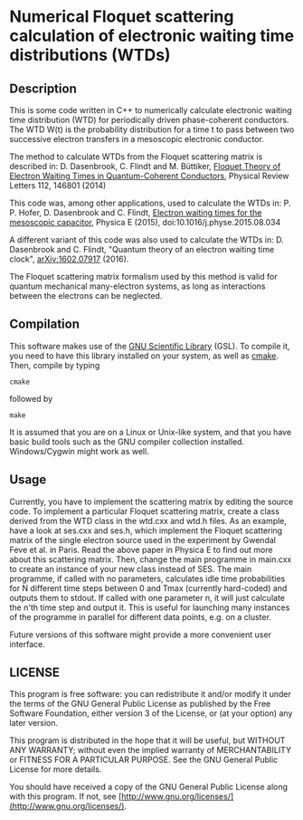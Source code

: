 # Numerical Floquet scattering calculation of electronic waiting time distributions (WTDs)

## Description
This is some code written in C++ to numerically calculate electronic waiting
time distribution (WTD) for periodically driven phase-coherent conductors. The
WTD W(t) is the probability distribution for a time t to pass between two
successive electron transfers in a mesoscopic electronic conductor.

The method to calculate WTDs from the Floquet scattering matrix is described in:
D. Dasenbrook, C. Flindt and M. Büttiker, [Floquet Theory of Electron Waiting Times in Quantum-Coherent Conductors](http://dx.doi.org/10.1103/PhysRevLett.112.146801), Physical Review Letters 112, 146801 (2014)

This code was, among other applications, used to calculate the WTDs in:
P. P. Hofer, D. Dasenbrook and C. Flindt, [Electron waiting times for the mesoscopic capacitor](http://dx.doi.org/10.1016/j.physe.2015.08.034), Physica E (2015), doi:10.1016/j.physe.2015.08.034

A different variant of this code was also used to calculate the WTDs in:
D. Dasenbrook and C. Flindt, "Quantum theory of an electron waiting time clock", [arXiv:1602.07917](arxiv.org/abs/1602.07917) (2016).

The Floquet scattering matrix formalism used by this method is valid for quantum mechanical many-electron systems, as long as interactions between the electrons can be neglected.

## Compilation
This software makes use of the [GNU Scientific Library](www.gnu.org/software/gsl) (GSL). To compile it, you need to have this library installed on your system, as well as [cmake](cmake.org). Then, compile by typing
```
cmake
```
followed by
```
make
```

It is assumed that you are on a Linux or Unix-like system, and that you have
basic build tools such as the GNU compiler collection installed. Windows/Cygwin
might work as well.

## Usage
Currently, you have to implement the scattering matrix by editing the source
code. To implement a particular Floquet scattering matrix, create a class
derived from the WTD class in the wtd.cxx and wtd.h files. As an example, have a
look at ses.cxx and ses.h, which implement the Floquet scattering matrix of the
single electron source used in the experiment by Gwendal Feve et al. in Paris.
Read the above paper in Physica E to find out more about this scattering matrix.
Then, change the main programme in main.cxx to create an instance of your new
class instead of SES. The main programme, if called with no parameters,
calculates idle time probabilities for N different time steps between 0 and Tmax
(currently hard-coded) and outputs them to stdout. If called with one parameter
n, it will just calculate the n'th time step and output it. This is useful for
launching many instances of the programme in parallel for different data points,
e.g. on a cluster.

Future versions of this software might provide a more convenient user interface.

## LICENSE
This program is free software: you can redistribute it and/or modify it under
the terms of the GNU General Public License as published by the Free Software
Foundation, either version 3 of the License, or (at your option) any later
version.

This program is distributed in the hope that it will be useful, but WITHOUT ANY
WARRANTY; without even the implied warranty of MERCHANTABILITY or FITNESS FOR A
PARTICULAR PURPOSE.  See the GNU General Public License for more details.

You should have received a copy of the GNU General Public License along with
this program.  If not, see [http://www.gnu.org/licenses/](http://www.gnu.org/licenses/).
